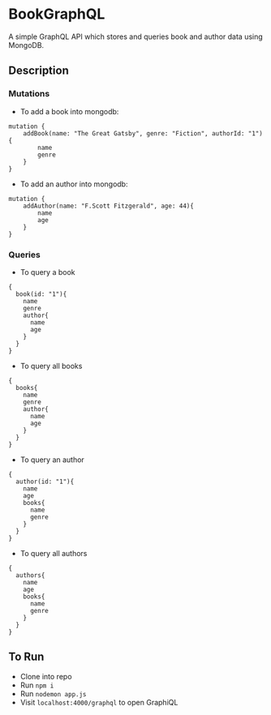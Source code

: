 # BookGraphQL
A simple GraphQL API which stores and queries book and author data using MongoDB.

## Description
### Mutations
- To add a book into mongodb:
```
mutation { 
    addBook(name: "The Great Gatsby", genre: "Fiction", authorId: "1"){
        name
        genre
    }  
}
```
- To add an author into mongodb:
```
mutation { 
    addAuthor(name: "F.Scott Fitzgerald", age: 44){
        name
        age
    }  
}
```
### Queries
- To query a book
```
{
  book(id: "1"){
    name
    genre
    author{
      name
      age
    }
  } 
}
```
- To query all books
```
{
  books{
    name
    genre
    author{
      name
      age
    }
  } 
}
```
- To query an author
```
{
  author(id: "1"){
    name
    age
    books{
      name
      genre
    }
  } 
}
```
- To query all authors
```
{
  authors{
    name
    age
    books{
      name
      genre
    }
  } 
}
```

## To Run
- Clone into repo
- Run `npm i`
- Run `nodemon app.js`
- Visit `localhost:4000/graphql` to open GraphiQL


